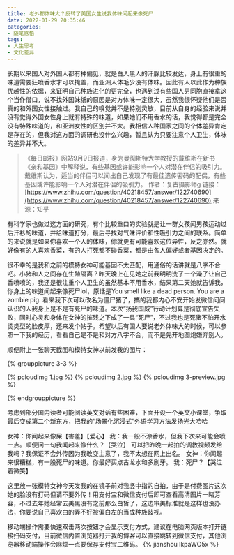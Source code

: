 ```yaml
---
title: 老外都体味大？反转了美国女生说我体味闻起来像死尸
date: 2022-01-29 20:35:46
categories:
- 随笔感悟
tags:
- 人生思考
- 文化差异
---
```



长期以来国人对外国人都有种偏见，就是白人黑人的汗腺比较发达，身上有很重的味道需要狂喷香水才可以掩盖，而亚洲人体毛少没有体味。因此有人以此作为种族优越性的依据，来证明自己种族进化的更完全，也遇到过有些国人男同胞直接拿这个当作借口，说不找外国妹纸的原因是对方体味一定很大，虽然我很怀疑他们是否真的和外国女性接触过。我自己的嗅觉并不是特别灵敏，目前从自身的经验来说并没有觉得外国女性身上就有特殊的味道，如果她们不用香水的话，我觉得都是完全没有特殊味道的，和亚洲女性的区别并不大。我相信人种国家之间的个体差异肯定是存在的，但我对这方面的调研也没什么兴趣，暂且认为只要注意个人卫生，体味的差异并不大。

>《每日邮报》网站9月9日报道，身为曼彻斯特大学教授的戴维斯在新书《亲和基因》中解释说，有些基因或许能影响一个人对潜在伴侣的吸引力。戴维斯认为，适当的伴侣可以闻出自己发现了有最佳遗传密码的配偶，有些基因或许能影响一个人对潜在伴侣的吸引力。
作者：复古摄影师g
链接：[https://www.zhihu.com/question/40218457/answer/122740690](https://www.zhihu.com/question/40218457/answer/122740690)
来源：知乎

有科学家也做过这方面的研究，有个比较重口的实验就是让一群女孩闻男孩运动过后汗衫的味道，并给味道打分，最后寻找对气味评价和性吸引力之间的联系。简单的来说就是如果你喜欢一个人的体味，你就更有可能喜欢这位异性，反之亦然。就好像有的人喜欢香菜，有的人打死都不碰香菜，都是由各人偏好或者基因决定的。

很不幸的是我和之前的模特女神可能基因不太匹配，用通俗的话讲就是八字不合吧。小猪和人之间存在生殖隔离？昨天晚上在见她之前我明明洗了一个澡了让自己香喷喷的，我还是很注重个人卫生的虽然基本不用香水，结果第二天她就告诉我，你身上的味道闻起来像死尸lol，原话是You smell like a dead person. You are a zombie pig. 看来我下次可以改名为僵尸猪了，搞的我都内心不安开始发微信问问认识的人我身上是不是有死尸的味道。本次“扬我国威”行动计划算是彻底宣告失败，同时心灵和身体在女神的摧残之下成了一具“死尸”，不过我也是死猪不怕开水烫类型的脸皮厚，还来发个帖子。希望以后有国人要说老外体味大的时候，可以参照一下我的经历，看看自己是不是和对方八字不合，而不是先开地图炮嫌弃别人。

顺便附上一张聊天截图和模特女神以前发我的图片：


{% grouppicture 3-3 %}

{% pcloudimg 1.jpg %}
{% pcloudimg 2.jpg %}
{% pcloudimg 3-preview.jpg %}

{% endgrouppicture %}

考虑到部分国内读者可能阅读英文对话有些困难，下面开设一个英文小课堂，争取最后变成第二个新东方，把我的“场景化沉浸式”外语学习方法发扬光大哈哈

女神：你闻起来像屎【害羞】【爱心】
我：我一般不涂香水，但我下次来可能会喷一点。顺便问一句我闻起来像什么？【哭泣】
可以把昨晚一起拍的调教视频发给我吗？我保证不会外传因为我改变主意了，我不太想在网上出名。
女神：你闻起来很糟糕，有一股死尸的味道。你最好买点古龙水和多刷牙。
我：死尸？【哭泣着微笑】


这里放一张模特女神今天发我的在镜子前对我竖中指的自拍，由于是付费图片这次她的脸没有打码但请不要外传！用支付宝和微信支付后即可查看高清图片一睹芳容，不过去年她经常去美黑没有之前那么白皙了，这边审美标准就是这样也没办法，你要说自己喜欢白的弄不好被偏白左的当成种族歧视。

移动端操作需要快速双击两次按钮才会显示支付方式，建议在电脑网页版本打开链接扫码支付，目前微信内置浏览器打开我的博客可以直接跳转到微信支付，其他浏览器移动端操作会麻烦一点要保存支付宝二维码。
{% jianshou lkpaWO5x %}